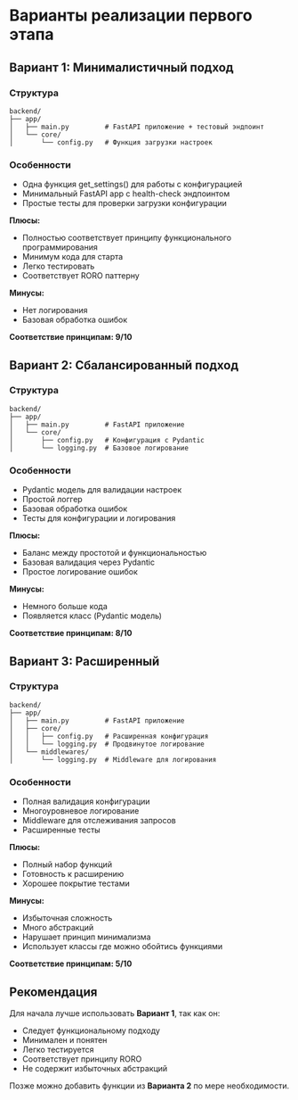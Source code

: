 # Варианты реализации первого этапа

## Вариант 1: Минималистичный подход
### Структура
```
backend/
├── app/
│   ├── main.py         # FastAPI приложение + тестовый эндпоинт
│   └── core/
│       └── config.py   # Функция загрузки настроек
```

### Особенности
- Одна функция get_settings() для работы с конфигурацией
- Минимальный FastAPI app с health-check эндпоинтом
- Простые тесты для проверки загрузки конфигурации

**Плюсы:**
- Полностью соответствует принципу функционального программирования
- Минимум кода для старта
- Легко тестировать
- Соответствует RORO паттерну

**Минусы:**
- Нет логирования
- Базовая обработка ошибок

**Соответствие принципам: 9/10**

## Вариант 2: Сбалансированный подход
### Структура
```
backend/
├── app/
│   ├── main.py         # FastAPI приложение
│   └── core/
│       ├── config.py   # Конфигурация с Pydantic
│       └── logging.py  # Базовое логирование
```

### Особенности
- Pydantic модель для валидации настроек
- Простой логгер
- Базовая обработка ошибок
- Тесты для конфигурации и логирования

**Плюсы:**
- Баланс между простотой и функциональностью
- Базовая валидация через Pydantic
- Простое логирование ошибок

**Минусы:**
- Немного больше кода
- Появляется класс (Pydantic модель)

**Соответствие принципам: 8/10**

## Вариант 3: Расширенный
### Структура
```
backend/
├── app/
│   ├── main.py         # FastAPI приложение
│   ├── core/
│   │   ├── config.py   # Расширенная конфигурация
│   │   └── logging.py  # Продвинутое логирование
│   └── middlewares/
│       └── logging.py  # Middleware для логирования
```

### Особенности
- Полная валидация конфигурации
- Многоуровневое логирование
- Middleware для отслеживания запросов
- Расширенные тесты

**Плюсы:**
- Полный набор функций
- Готовность к расширению
- Хорошее покрытие тестами

**Минусы:**
- Избыточная сложность
- Много абстракций
- Нарушает принцип минимализма
- Использует классы где можно обойтись функциями

**Соответствие принципам: 5/10**

## Рекомендация
Для начала лучше использовать **Вариант 1**, так как он:
- Следует функциональному подходу
- Минимален и понятен
- Легко тестируется
- Соответствует принципу RORO
- Не содержит избыточных абстракций

Позже можно добавить функции из **Варианта 2** по мере необходимости.